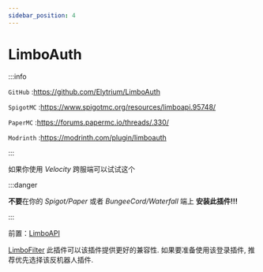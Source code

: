 ```yaml
---
sidebar_position: 4
---
```


# LimboAuth

:::info

`GitHub` :https://github.com/Elytrium/LimboAuth

`SpigotMC` :https://www.spigotmc.org/resources/limboapi.95748/

`PaperMC` :https://forums.papermc.io/threads/.330/

`Modrinth` :https://modrinth.com/plugin/limboauth

:::

如果你使用 *Velocity* 跨服端可以试试这个

:::danger

**不要**在你的 *Spigot/Paper* 或者 *BungeeCord/Waterfall* 端上 **安装此插件!!!**

:::

前置：[LimboAPI](https://github.com/Elytrium/LimboAPI)

[LimboFilter](https://github.com/Elytrium/LimboFilter) 此插件可以该插件提供更好的兼容性. 如果要准备使用该登录插件, 推荐优先选择该反机器人插件.
